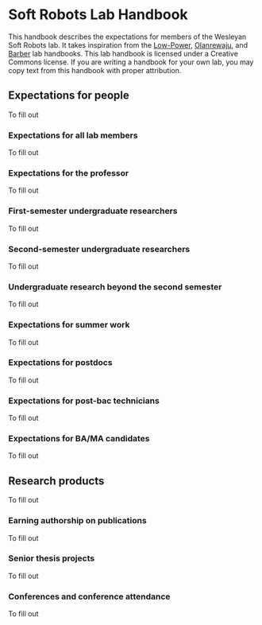 # Soft Robots Lab Handbook

This handbook describes the expectations for members of the Wesleyan Soft Robots lab. It takes inspiration from the [Low-Power](https://github.com/lowepowerlab/lab_handbook), [Olanrewaju](https://ayokunle.notion.site/Lab-Manual-739058eaa0da4ab6bc8f6c310f896426), and [Barber](https://www.annikabarberlab.com/barber-lab-manual) lab handbooks. This lab handbook is licensed under a Creative Commons license. If you are writing a handbook for your own lab, you may copy text from this handbook with proper attribution. 

## Expectations for people
To fill out

### Expectations for all lab members
To fill out

### Expectations for the professor
To fill out

### First-semester undergraduate researchers 
To fill out

### Second-semester undergraduate researchers
To fill out

### Undergraduate research beyond the second semester
To fill out

### Expectations for summer work
To fill out

### Expectations for postdocs
To fill out

### Expectations for post-bac technicians
To fill out

### Expectations for BA/MA candidates
To fill out

## Research products
To fill out

### Earning authorship on publications
To fill out

### Senior thesis projects
To fill out

### Conferences and conference attendance
To fill out
